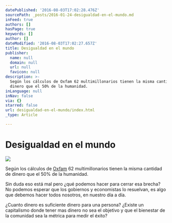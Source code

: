 ```yaml
---
datePublished: '2016-08-03T17:02:28.476Z'
sourcePath: _posts/2016-01-24-desigualdad-en-el-mundo.md
inFeed: true
authors: []
hasPage: true
keywords: []
author: []
dateModified: '2016-08-03T17:02:27.657Z'
title: Desigualdad en el mundo
publisher:
  name: null
  domain: null
  url: null
  favicon: null
description: >-
  Según los cálculos de Oxfam 62 multimillonarios tienen la misma cantidad de
  dinero que el 50% de la humanidad.
inLanguage: null
inNav: false
via: {}
starred: false
url: desigualdad-en-el-mundo/index.html
_type: Article

---
```

# Desigualdad en el mundo
![](https://s3-us-west-2.amazonaws.com/the-grid-img/p/a563948bd3f146fbe71160ccabceb5164a074eca.jpg)

Según los cálculos de [Oxfam][0] 62 multimillonarios tienen la misma cantidad de dinero que el 50% de la humanidad.

Sin duda eso está mal pero ¿qué podemos hacer para cerrar esa brecha? No podemos esperar que los gobiernos y economistas lo resuelvan, es algo que debemos hacer todos nosotros, en nuestro día a día.

¿Cuanto dinero es suficiente dinero para una persona? ¿Existe un capitalismo donde tener mas dinero no sea el objetivo y que el bienestar de la comunidad sea la métrica para medir el éxito?

[0]: https://www.oxfam.org/en/pressroom/pressreleases/2016-01-18/62-people-own-same-half-world-reveals-oxfam-davos-report